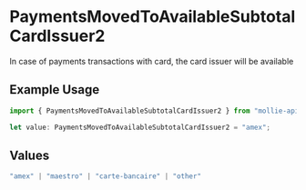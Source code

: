 # PaymentsMovedToAvailableSubtotalCardIssuer2

In case of payments transactions with card, the card issuer will be available

## Example Usage

```typescript
import { PaymentsMovedToAvailableSubtotalCardIssuer2 } from "mollie-api-typescript/models/operations";

let value: PaymentsMovedToAvailableSubtotalCardIssuer2 = "amex";
```

## Values

```typescript
"amex" | "maestro" | "carte-bancaire" | "other"
```